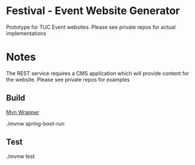 ﻿# Festival - Event Website Generator

Prototype for TUC Event websites. Please see private repos for actual implementations


# Notes
The REST service requires a CMS application which will provide content for the website. Please see private repos for examples

## Build
[Mvn Wrapper](https://github.com/takari/maven-wrapper)

./mvnw spring-boot-run

## Test

./mvnw test


